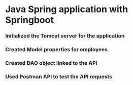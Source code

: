 # Java Spring application with Springboot

### Initialized the Tomcat server for the application
### Created Model properties for employees
### Created DAO object linked to the API
### Used Postman API to test the API requests
